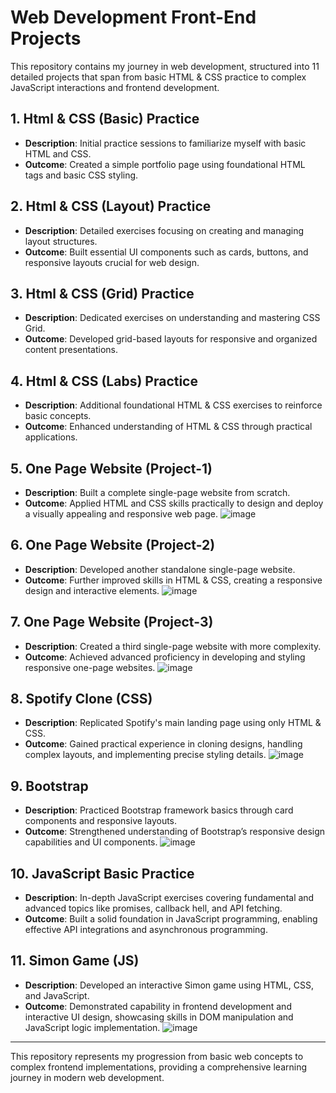 
# Web Development Front-End Projects

This repository contains my journey in web development, structured into 11 detailed projects that span from basic HTML & CSS practice to complex JavaScript interactions and frontend development.

## 1. Html & CSS (Basic) Practice
- **Description**: Initial practice sessions to familiarize myself with basic HTML and CSS.
- **Outcome**: Created a simple portfolio page using foundational HTML tags and basic CSS styling.

## 2. Html & CSS (Layout) Practice
- **Description**: Detailed exercises focusing on creating and managing layout structures.
- **Outcome**: Built essential UI components such as cards, buttons, and responsive layouts crucial for web design.

## 3. Html & CSS (Grid) Practice
- **Description**: Dedicated exercises on understanding and mastering CSS Grid.
- **Outcome**: Developed grid-based layouts for responsive and organized content presentations.

## 4. Html & CSS (Labs) Practice
- **Description**: Additional foundational HTML & CSS exercises to reinforce basic concepts.
- **Outcome**: Enhanced understanding of HTML & CSS through practical applications.

## 5. One Page Website (Project-1)
- **Description**: Built a complete single-page website from scratch.
- **Outcome**: Applied HTML and CSS skills practically to design and deploy a visually appealing and responsive web page.
![image](https://github.com/user-attachments/assets/cf1d41ab-2187-448d-9047-042581382d8e)

## 6. One Page Website (Project-2)
- **Description**: Developed another standalone single-page website.
- **Outcome**: Further improved skills in HTML & CSS, creating a responsive design and interactive elements.
![image](https://github.com/user-attachments/assets/43c625d4-06f3-427e-96c7-22c3bdd092e1)

## 7. One Page Website (Project-3)
- **Description**: Created a third single-page website with more complexity.
- **Outcome**: Achieved advanced proficiency in developing and styling responsive one-page websites.
![image](https://github.com/user-attachments/assets/5a218cbf-d38f-4a77-b5eb-238570b9393c)

## 8. Spotify Clone (CSS)
- **Description**: Replicated Spotify's main landing page using only HTML & CSS.
- **Outcome**: Gained practical experience in cloning designs, handling complex layouts, and implementing precise styling details.
![image](https://github.com/user-attachments/assets/ea7a19f1-52b4-43b4-adeb-3e32530ec85c)

## 9. Bootstrap
- **Description**: Practiced Bootstrap framework basics through card components and responsive layouts.
- **Outcome**: Strengthened understanding of Bootstrap’s responsive design capabilities and UI components.
![image](https://github.com/user-attachments/assets/495dfe44-4d34-405a-bb0b-7c4a230c01f0)

## 10. JavaScript Basic Practice
- **Description**: In-depth JavaScript exercises covering fundamental and advanced topics like promises, callback hell, and API fetching.
- **Outcome**: Built a solid foundation in JavaScript programming, enabling effective API integrations and asynchronous programming.

## 11. Simon Game (JS)
- **Description**: Developed an interactive Simon game using HTML, CSS, and JavaScript.
- **Outcome**: Demonstrated capability in frontend development and interactive UI design, showcasing skills in DOM manipulation and JavaScript logic implementation.
![image](https://github.com/user-attachments/assets/0eba5ee5-a20f-4f7a-af7b-25ca7b44cc34)

---

This repository represents my progression from basic web concepts to complex frontend implementations, providing a comprehensive learning journey in modern web development.
